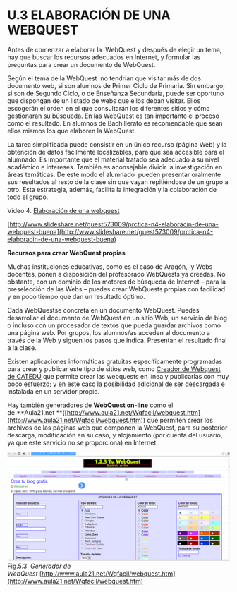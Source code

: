 # U.3 ELABORACIÓN DE UNA WEBQUEST

Antes de comenzar a elaborar la  WebQuest y después de elegir un tema, hay que buscar los recursos adecuados en Internet, y formular las preguntas para crear un documento de WebQuest.

Según el tema de la WebQuest  no tendrían que visitar más de dos documento web, si son alumnos de Primer Ciclo de Primaria. Sin embargo, si son de Segundo Ciclo, o de Enseñanza Secundaria, puede ser oportuno que dispongan de un listado de webs que ellos deban visitar. Ellos escogerán el orden en el que consultarán los diferentes sitios y cómo gestionarán su búsqueda. En las WebQuest es tan importante el proceso como el resultado. En alumnos de Bachillerato es recomendable que sean ellos mismos los que elaboren la WebQuest.

La tarea simplificada puede consistir en un único recurso (página Web) y la obtención de datos fácilmente localizables, para que sea accesible para el alumnado. Es importante que el material tratado sea adecuado a su nivel académico e intereses. También es aconsejable dividir la investigación en áreas temáticas. De este modo el alumnado  pueden presentar oralmente sus resultados al resto de la clase sin que vayan repitiéndose de un grupo a otro. Esta estrategia, además, facilita la integración y la colaboración de todo el grupo.

Vídeo 4. [Elaboración de una webquest](https://www.slideshare.net/guest573009/prctica-n4-elaboracin-de-una-webquest-buena "Práctica nº4 elaboración de una webquest (buena)")

[http://www.slideshare.net/guest573009/prctica-n4-elaboracin-de-una-webquest-buena](http://www.slideshare.net/guest573009/prctica-n4-elaboracin-de-una-webquest-buena)

**Recursos para crear WebQuest propias**

Muchas instituciones educativas, como es el caso de Aragón,  y Webs docentes, ponen a disposición del profesorado WebQuests ya creadas. No obstante, con un dominio de los motores de búsqueda de Internet – para la preselección de las Webs – puedes crear WebQuests propias con facilidad y en poco tiempo que dan un resultado óptimo.

Cada WebQuestse concreta en un documento WebQuest. Puedes desarrollar el documento de WebQuest en un sitio Web, un servicio de blog o incluso con un procesador de textos que pueda guardar archivos como una página web. Por grupos, los alumnos/as acceden al documento a través de la Web y siguen los pasos que indica. Presentan el resultado final a la clase.

Existen aplicaciones informáticas gratuitas específicamente programadas para crear y publicar este tipo de sitios web, como [Creador de Webquest de CATEDU](http://catedu.es/crear_wq/z_usuarios/ingreso_usuarios.php) que permite crear las webquests en línea y publicarlas con muy poco esfuerzo; y en este caso la posibilidad adicional de ser descargada e instalada en un servidor propio.

Hay también generadores de **WebQuest on-line** como el de **Aula21.net **([http://www.aula21.net/Wqfacil/webquest.htm](http://www.aula21.net/Wqfacil/webquest.htm)) que permiten crear los archivos de las páginas web que componen la WebQuest, para su posterior descarga, modificación en su caso, y alojamiento (por cuenta del usuario, ya que este servicio no se proporciona) en Internet.


[![Aula21 generador de webquest](img/wq6.png "Aula21 generador de webquest")](http://www.aula21.net/Wqfacil/webquest.htm)Fig.5.3  _Generador de WebQuest_ [http://www.aula21.net/Wqfacil/webquest.htm](http://www.aula21.net/Wqfacil/webquest.htm)


